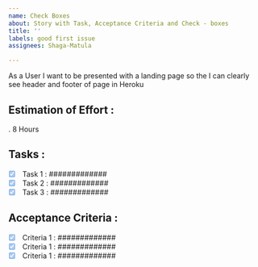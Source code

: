 ```yaml
---
name: Check Boxes
about: Story with Task, Acceptance Criteria and Check - boxes
title: ''
labels: good first issue
assignees: Shaga-Matula

---
```


As a User I want  to be presented with a landing  page  so the  I can clearly see header and footer of page in Heroku

## Estimation of Effort :
. 8 Hours

## Tasks :
- [x] <label><input type="checkbox" disabled /> Task 1 : #############</label>
- [x] <label><input type="checkbox" disabled /> Task 2 : ############# </label>
- [x] <label><input type="checkbox" disabled /> Task 3 :  #############</label>

## Acceptance Criteria :
- [x] <label><input type="checkbox" disabled /> Criteria 1 :   ############# </label>
- [x] <label><input type="checkbox" disabled /> Criteria 1 :   ############# </label>
- [x] <label><input type="checkbox" disabled /> Criteria 1 :  #############  </label>
